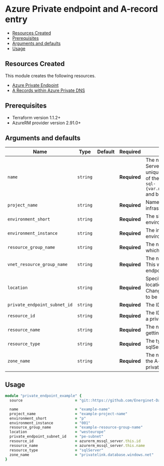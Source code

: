 # Azure Private endpoint and A-record entry

- [Resources Created](#resources-created)
- [Prerequisites](#prerequisites)
- [Arguments and defaults](#arguments-and-defaults)
- [Usage](#usage)

## Resources Created

This module creates the following resources.

- [Azure Private Endpoint](https://registry.terraform.io/providers/hashicorp/azurerm/latest/docs/resources/private_endpoint)
- [A Records within Azure Private DNS](https://registry.terraform.io/providers/hashicorp/azurerm/latest/docs/resources/private_dns_a_record)

## Prerequisites

- Terraform version 1.1.2+
- AzureRM provider version 2.91.0+

## Arguments and defaults

| Name | Type | Default | Required | Description |
|-|-|-|-|-|
| `name` | `string` | | **Required** | The name of the Microsoft SQL Server. This needs to be globally unique within Azure. The final name of the resource will follow this syntax `sql-{var.name}-${var.environment_short}` and be in lowercase. |
| `project_name` | `string` | | **Required** | Name of the project this infrastructure is a part of. |
| `environment_short` | `string` | | **Required** | The short value name of your environment. |
| `environment_instance` | `string` | | **Required** |  The instance number of your environment. |
| `resource_group_name` | `string` | | **Required** | The name of the resource group in which to create the Function App. |
| `vnet_resource_group_name` | `string` | | **Required** | The name of the vnet resource group. This will be used to link the private endpoint to the private dns zone |
| `location` | `string` | | **Required** | Specifies the supported Azure location where the resource exists. Changing this forces a new resource to be created. |
| `private_endpoint_subnet_id` | `string` | |  **Required**|  The ID of the private endpoint subnet |
| `resource_id` | `string` | | **Required**|  The ID of the resource that is getting a private endpoint |
| `resource_name` | `string` | | **Required**|  The name of the resource that is getting a private endpoint |
| `resource_type` | `string` | | **Required**|  The type of the resouce (fx. sqlServer) |
| `zone_name` | `string` |  | **Required**|  The name of the private dns zone that the A-record will be applied to (fx. privatelink.database.windows.net)|

## Usage

```ruby
module "private_endpoint_example" { 
  source                        = "git::https://github.com/Energinet-DataHub/geh-terraform-modules.git//azure/private-endpoint?ref=6.0.0"

  name                          = "example-name"
  project_name                  = "example-project-name"
  environment_short             = "p"
  environment_instance          = "001"
  resource_group_name           = "example-resource-group-name"
  location                      = "westeurope"
  private_endpoint_subnet_id    = "pe-subnet"
  resource_id                   = azurerm_mssql_server.this.id
  resource_name                 = azurerm_mssql_server.this.name
  resource_type                 = "sqlServer"
  zone_name                     = "privatelink.database.windows.net"
}
